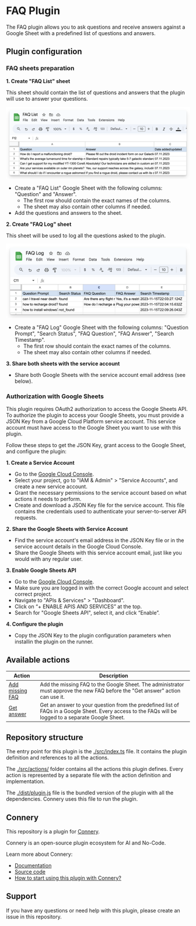 # FAQ Plugin

The FAQ plugin allows you to ask questions and receive answers against a Google Sheet with a predefined list of questions and answers.

## Plugin configuration

### FAQ sheets preparation

**1. Create "FAQ List" sheet**

This sheet should contain the list of questions and answers that the plugin will use to answer your questions.

![FAQ List Google Sheet](/img/faq-list.png)

- Create a "FAQ List" Google Sheet with the following columns: "Question" and "Answer".
  - The first row should contain the exact names of the columns.
  - The sheet may also contain other columns if needed.
- Add the questions and answers to the sheet.

**2. Create "FAQ Log" sheet**

This sheet will be used to log all the questions asked to the plugin.

![FAQ Log Google Sheet](/img/faq-log.png)

- Create a "FAQ Log" Google Sheet with the following columns: "Question Prompt", "Search Status", "FAQ Question", "FAQ Answer", "Search Timestamp".
  - The first row should contain the exact names of the columns.
  - The sheet may also contain other columns if needed.

**3. Share both sheets with the service account**

- Share both Google Sheets with the service account email address (see below).

### Authorization with Google Sheets

This plugin requires OAuth2 authorization to access the Google Sheets API.
To authorize the plugin to access your Google Sheets, you must provide a JSON Key from a Google Cloud Platform service account. This service account must have access to the Google Sheet you want to use with this plugin.

Follow these steps to get the JSON Key, grant access to the Google Sheet, and configure the plugin:

**1. Create a Service Account**

- Go to the [Google Cloud Console](https://console.cloud.google.com/).
- Select your project, go to "IAM & Admin" > "Service Accounts", and create a new service account.
- Grant the necessary permissions to the service account based on what actions it needs to perform.
- Create and download a JSON Key file for the service account. This file contains the credentials used to authenticate your server-to-server API requests.

**2. Share the Google Sheets with Service Account**

- Find the service account's email address in the JSON Key file or in the service account details in the Google Cloud Console.
- Share the Google Sheets with this service account email, just like you would with any regular user.

**3. Enable Google Sheets API**

- Go to the [Google Cloud Console](https://console.cloud.google.com/).
- Make sure you are logged in with the correct Google account and select correct project.
- Navigate to "APIs & Services" > "Dashboard".
- Click on “+ ENABLE APIS AND SERVICES” at the top.
- Search for "Google Sheets API", select it, and click “Enable”.

**4. Configure the plugin**

- Copy the JSON Key to the plugin configuration parameters when installin the plugin on the runner.

## Available actions

| Action                                           | Description                                                                                                                                            |
| ------------------------------------------------ | ------------------------------------------------------------------------------------------------------------------------------------------------------ |
| [Add missing FAQ](/src/actions/addMissingFaq.ts) | Add the missing FAQ to the Google Sheet. The administrator must approve the new FAQ before the &quot;Get answer&quot; action can use it.               |
| [Get answer](/src/actions/searchFaq.ts)          | Get an answer to your question from the predefined list of FAQs in a Google Sheet. Every access to the FAQs will be logged to a separate Google Sheet. |

## Repository structure

The entry point for this plugin is the [./src/index.ts](/src/index.ts) file.
It contains the plugin definition and references to all the actions.

The [./src/actions/](/src/actions/) folder contains all the actions this plugin defines.
Every action is represented by a separate file with the action definition and implementation.

The [./dist/plugin.js](/dist/plugin.js) file is the bundled version of the plugin with all the dependencies.
Connery uses this file to run the plugin.

## Connery

This repository is a plugin for [Connery](https://connery.io).

Connery is an open-source plugin ecosystem for AI and No-Code.

Learn more about Connery:

- [Documentation](https://docs.connery.io)
- [Source code](https://github.com/connery-io/connery-platform)
- [How to start using this plugin with Connery?](https://docs.connery.io/docs/platform/quick-start/)

## Support

If you have any questions or need help with this plugin, please create an issue in this repository.
